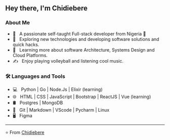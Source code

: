 ## Hey there, I'm Chidiebere

### About Me

- 🚀 &nbsp; A passionate self-taught Full-stack developer from Nigeria 🚀
- 🤔 &nbsp; Exploring new technologies and developing software solutions and quick hacks.
- 🌱 &nbsp; Learning more about software Architecture, Systems Design and Cloud Platforms.
- ✍️ &nbsp; Enjoy playing volleyball and listening cool music.

### 🛠 Languages and Tools

- 💻 &nbsp; Python | Go | Node.Js | Elixir (learning)
- 🌐 &nbsp; HTML | CSS | JavaScript | Bootstrap | ReactJS | Vue (learning)
- 🛢 &nbsp; Postgres | MongoDB
- 🔧 &nbsp; Git | Markdown | VScode | Pycharm | Linux
- 🖥 &nbsp; Figma

---

⭐️ From [Chidiebere](https://github.com/Japhethca)
